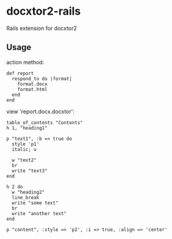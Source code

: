 docxtor2-rails
==============

Rails extension for docxtor2

## Usage

action method:
```
def report
  respond_to do |format|
    format.docx
    format.html
  end
end
```

view 'report.docx.docxtor':
```
table_of_contents "Contents"
h 1, "heading1"

p "text1", :b => true do
  style 'p1'
  italic; u

  w "text2"
  br
  write "text3"
end

h 2 do
  w "heading2"
  line_break
  write "some text"
  br
  write "another text"
end

p "content", :style => 'p2', :i => true, :align => 'center'
```